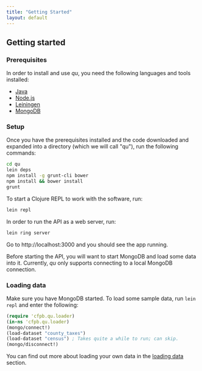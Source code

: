 ```yaml
---
title: "Getting Started"
layout: default
---
```


## Getting started

### Prerequisites

In order to install and use _qu_, you need the following languages and
tools installed:

* [Java][]
* [Node.js][]
* [Leiningen][]
* [MongoDB][]

[Java]: http://www.java.com/en/
[Node.js]: http://nodejs.org/
[Leiningen]: http://leiningen.org/
[MongoDB]: http://www.mongodb.org/

### Setup

Once you have the prerequisites installed and the code downloaded and
expanded into a directory (which we will call "qu"), run the following
commands:

```sh
cd qu
lein deps
npm install -g grunt-cli bower
npm install && bower install
grunt
```

To start a Clojure REPL to work with the software, run:

```sh
lein repl
```

In order to run the API as a web server, run:

```sh
lein ring server
```

Go to http://localhost:3000 and you should see the app running.

Before starting the API, you will want to start MongoDB and load some
data into it. Currently, _qu_ only supports connecting to a local
MongoDB connection.

### Loading data

Make sure you have MongoDB started. To load some sample data, run
`lein repl` and enter the following:

```clojure
(require 'cfpb.qu.loader)
(in-ns 'cfpb.qu.loader)
(mongo/connect!)
(load-dataset "county_taxes")
(load-dataset "census") ; Takes quite a while to run; can skip.
(mongo/disconnect!)
```

You can find out more about loading your own data in the
[loading data](loading_data.html) section.
